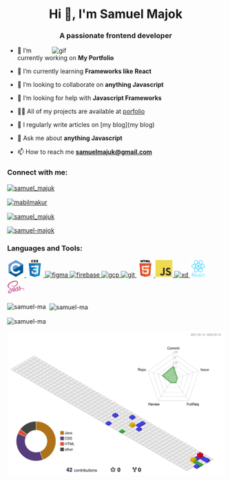 <h1 align="center">Hi 👋, I'm Samuel Majok</h1>
<h3 align="center">A passionate frontend developer</h3>
<img align="right" alt="gif" width="400" src="https://i.pinimg.com/originals/7e/6c/9a/7e6c9aaa92780d1674141ed2e30faab3.gif" >
<!-- <img align="right" width="400" src="" > -->

- 🔭 I’m currently working on **My Portfolio**

- 🌱 I’m currently learning **Frameworks like React**

- 👯 I’m looking to collaborate on **anything Javascript**

- 🤝 I’m looking for help with **Javascript Frameworks**

- 👨‍💻 All of my projects are available at [porfolio](porfolio)

- 📝 I regularly write articles on [my blog](my blog)

- 💬 Ask me about **anything Javascript**

- 📫 How to reach me **samuelmajuk@gmail.com**

<h3 align="left">Connect with me:</h3>
<p align="left" display="flex" flex-direction="row">
  
<a href="https://instagram.com/samuel_majuk" target="blank"><img align="center" src="https://raw.githubusercontent.com/rahuldkjain/github-profile-readme-generator/master/src/images/icons/Social/instagram.svg" alt="samuel_majuk" height="30" width="40" /></a>
  
<a href="https://www.behance.net/mabilmakur" target="blank"><img align="center" src="https://raw.githubusercontent.com/rahuldkjain/github-profile-readme-generator/master/src/images/icons/Social/behance.svg" alt="mabilmakur" height="30" width="40" /></a>
  
  <a href="https://twitter.com/samuel_majuk" target="blank"><img align="center" src="https://raw.githubusercontent.com/rahuldkjain/github-profile-readme-generator/master/src/images/icons/Social/twitter.svg" alt="samuel_majuk" height="30" width="40" /></a>
  
<a href="https://linkedin.com/in/samuel-majok" target="blank"><img align="center" src="https://raw.githubusercontent.com/rahuldkjain/github-profile-readme-generator/master/src/images/icons/Social/linked-in-alt.svg" alt="samuel-majok" height="30" width="40" /></a>
  
</p>

<h3 align="left">Languages and Tools:</h3>

<p align="left"> 
  <a href="https://www.cprogramming.com/" target="_blank" rel="noreferrer">
      <img src="https://raw.githubusercontent.com/devicons/devicon/master/icons/c/c-original.svg" alt="c" width="40" height="40"/>
  </a>
  
  <a href="https://www.w3schools.com/css/" target="_blank" rel="noreferrer">
      <img src="https://raw.githubusercontent.com/devicons/devicon/master/icons/css3/css3-original-wordmark.svg" alt="css3" width="40" height="40"/>
  </a>
  
  <a href="https://www.figma.com/" target="_blank" rel="noreferrer"> 
      <img src="https://www.vectorlogo.zone/logos/figma/figma-icon.svg" alt="figma" width="40" height="40"/>
  </a>
  
  <a href="https://firebase.google.com/" target="_blank" rel="noreferrer"> 
      <img src="https://www.vectorlogo.zone/logos/firebase/firebase-icon.svg" alt="firebase" width="40" height="40"/> 
  </a> 
  
  <a href="https://cloud.google.com" target="_blank" rel="noreferrer">
      <img src="https://www.vectorlogo.zone/logos/google_cloud/google_cloud-icon.svg" alt="gcp" width="40" height="40"/>
  </a> 
  
  <a href="https://git-scm.com/" target="_blank" rel="noreferrer"> 
      <img src="https://www.vectorlogo.zone/logos/git-scm/git-scm-icon.svg" alt="git" width="40" height="40"/>
  </a> 
  
  <a href="https://www.w3.org/html/" target="_blank" rel="noreferrer"> 
      <img src="https://raw.githubusercontent.com/devicons/devicon/master/icons/html5/html5-original-wordmark.svg" alt="html5" width="40" height="40"/> 
  </a> 
  
  <a href="https://developer.mozilla.org/en-US/docs/Web/JavaScript" target="_blank" rel="noreferrer"> 
      <img src="https://raw.githubusercontent.com/devicons/devicon/master/icons/javascript/javascript-original.svg" alt="javascript" width="40" height="40"/> 
  </a>
  
  <a href="https://www.adobe.com/products/xd.html" target="_blank" rel="noreferrer"> 
    <img src="https://cdn.worldvectorlogo.com/logos/adobe-xd.svg" alt="xd" width="40" height="40"/> 
  </a>
  
  <a href="https://reactjs.org/" target="_blank" rel="noreferrer"> 
      <img src="https://raw.githubusercontent.com/devicons/devicon/master/icons/react/react-original-wordmark.svg" alt="react" width="40" height="40"/>
  </a>
  
  <a href="https://sass-lang.com" target="_blank" rel="noreferrer">
      <img src="https://raw.githubusercontent.com/devicons/devicon/master/icons/sass/sass-original.svg" alt="sass" width="40" height="40"/> 
  </a>  
</p>

<p>
  <img align="left" src="https://github-readme-stats.vercel.app/api/top-langs?username=samuel-ma&show_icons=true&locale=en&layout=compact" alt="samuel-ma" />
</p>

<p>&nbsp;
  <img align="center" src="https://github-readme-stats.vercel.app/api?username=samuel-ma&show_icons=true&locale=en" alt="samuel-ma" />
</p>

<p>
  <img align="center" src="https://github-readme-streak-stats.herokuapp.com/?user=samuel-ma&" alt="samuel-ma" />
</p>

![](./profile-3d-contrib/profile-gitblock.svg)

